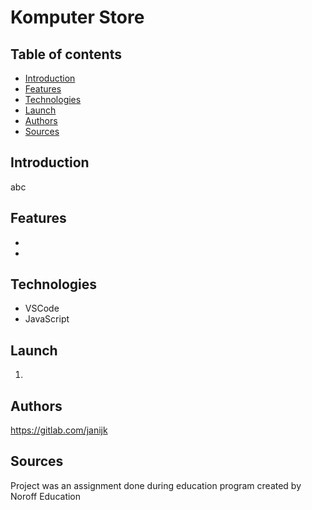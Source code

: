 # Komputer Store
## Table of contents
* [Introduction](#introduction)
* [Features](#features)
* [Technologies](#technologies)
* [Launch](#launch)
* [Authors](#authors)
* [Sources](#sources)

## Introduction
abc
## Features
-  
- 
## Technologies
- VSCode
- JavaScript
## Launch
1. 
## Authors
https://gitlab.com/janijk
## Sources
Project was an assignment done during education program created by
Noroff Education
